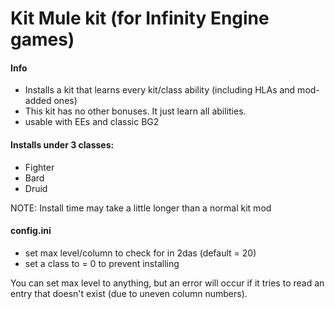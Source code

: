 # Kit Mule kit (for Infinity Engine games)


#### Info
- Installs a kit that learns every kit/class ability (including HLAs and mod-added ones)
- This kit has no other bonuses. It just learn all abilities.
- usable with EEs and classic BG2


#### Installs under 3 classes:
- Fighter
- Bard
- Druid

NOTE: Install time may take a little longer than a normal kit mod


#### config.ini
- set max level/column to check for in 2das (default = 20)
- set a class to = 0 to prevent installing

You can set max level to anything, but an error will occur 
if it tries to read an entry that doesn't exist (due to uneven column numbers).
